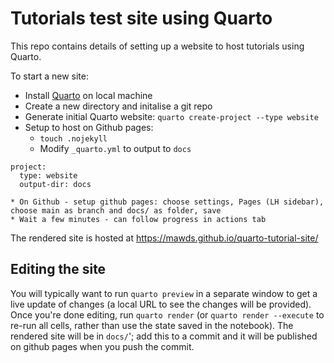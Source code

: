 # Tutorials test site using Quarto

This repo contains details of setting up a website to host tutorials using Quarto.

To start a new site:

* Install [Quarto](https://quarto.org/) on local machine
* Create a new directory and initalise a git repo
* Generate initial Quarto website: `quarto create-project --type website`
* Setup to host on Github pages:
	* `touch .nojekyll`
	* Modify  `_quarto.yml` to output to `docs`

```
project:
  type: website
  output-dir: docs
``` 

	* On Github - setup github pages: choose settings, Pages (LH sidebar), choose main as branch and docs/ as folder, save
	* Wait a few minutes - can follow progress in actions tab


The rendered site is hosted at https://mawds.github.io/quarto-tutorial-site/


## Editing the site

You will typically want to run `quarto preview` in a separate window to get a live update of changes (a local URL to see the changes will be provided).
Once you're done editing, run `quarto render` (or `quarto render --execute` to re-run all cells, rather than use the state saved in the notebook).  The rendered
site will be in `docs/`'; add this to a commit and it will be published on github pages when you push the commit.

